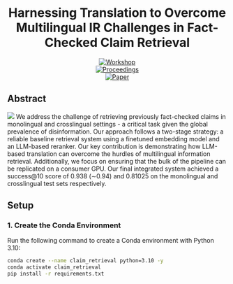 <div align="center">

# Harnessing Translation to Overcome Multilingual IR Challenges in Fact-Checked Claim Retrieval

[![Workshop](https://img.shields.io/badge/SemEval-2025-blue)](https://semeval.github.io/)  
[![Proceedings](https://img.shields.io/badge/ACL%20Anthology-SemEval%202025-green)](https://www.aclweb.org/anthology/venues/semeval/)  
[![Paper](https://img.shields.io/badge/Paper-PDF-red)](https://drive.google.com/file/d/1Mcpbwi7p5RitKrKV4qZhlucavENHSuRf/view?usp=sharing)

</div>

## Abstract

![](img/Intro.png)
We address the challenge of retrieving previously fact-checked claims in monolingual and crosslingual settings - a critical task given the global prevalence of disinformation. Our approach follows a two-stage strategy: a reliable baseline retrieval system using a finetuned embedding model and an LLM-based reranker. Our key contribution is demonstrating how LLM-based translation can overcome the hurdles of multilingual information retrieval. Additionally, we focus on ensuring that the bulk of the pipeline can be replicated on a consumer GPU. Our final integrated system achieved a success@10 score of 0.938 (∼0.94) and 0.81025 on the monolingual and crosslingual test sets respectively.

## Setup

### 1. Create the Conda Environment

Run the following command to create a Conda environment with Python 3.10:

```bash
conda create --name claim_retrieval python=3.10 -y
conda activate claim_retrieval
pip install -r requirements.txt
